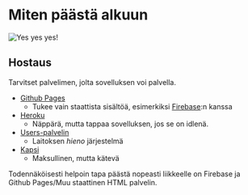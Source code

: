 # Miten päästä alkuun

![Yes yes yes!](http://a.memegen.com/j5lept.gif)

## Hostaus

Tarvitset palvelimen, jolta sovelluksen voi palvella.

  * [Github Pages](https://pages.github.com/)
    * Tukee vain staattista sisältöä, esimerkiksi [Firebase](https://www.firebase.com/angular):n kanssa
  * [Heroku](http://heroku.com/)
    * Näppärä, mutta tappaa sovelluksen, jos se on idlenä.
  * [Users-palvelin](http://www.cs.helsinki.fi/en/compfac/running-cgi-and-php-scripts-and-use-tomcat-containers)
    * Laitoksen *hieno* järjestelmä
  * [Kapsi](http://www.kapsi.fi/)
    * Maksullinen, mutta kätevä

Todennäköisesti helpoin tapa päästä nopeasti liikkeelle on Firebase ja Github Pages/Muu staattinen HTML palvelin.

